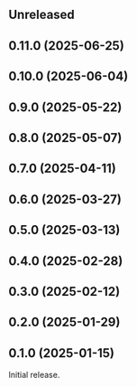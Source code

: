 <!-- Learn how to maintain this file at https://github.com/WordPress/gutenberg/tree/HEAD/packages#maintaining-changelogs. -->

## Unreleased

## 0.11.0 (2025-06-25)

## 0.10.0 (2025-06-04)

## 0.9.0 (2025-05-22)

## 0.8.0 (2025-05-07)

## 0.7.0 (2025-04-11)

## 0.6.0 (2025-03-27)

## 0.5.0 (2025-03-13)

## 0.4.0 (2025-02-28)

## 0.3.0 (2025-02-12)

## 0.2.0 (2025-01-29)

## 0.1.0 (2025-01-15)

Initial release.
